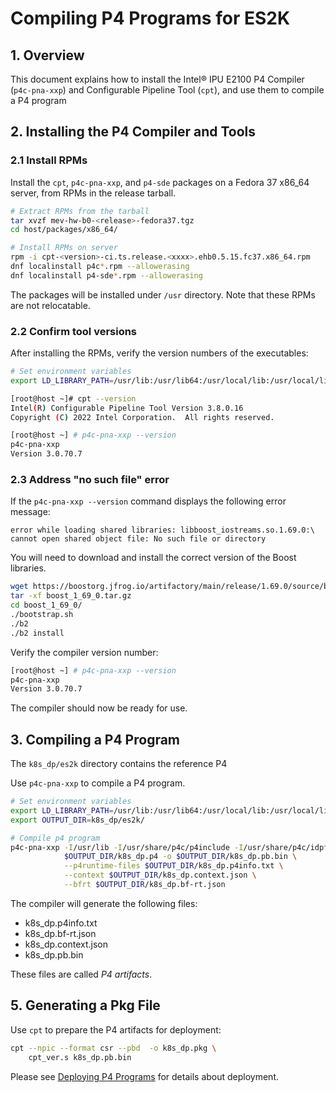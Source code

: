 # Compiling P4 Programs for ES2K

## 1. Overview

This document explains how to install the Intel&reg; IPU E2100 P4 Compiler
(`p4c-pna-xxp`) and Configurable Pipeline Tool (`cpt`), and use
them to compile a P4 program

## 2. Installing the P4 Compiler and Tools

### 2.1 Install RPMs

Install the `cpt`, `p4c-pna-xxp`, and `p4-sde` packages on a Fedora 37 x86_64 server,
from RPMs in the release tarball.

  ```bash
  # Extract RPMs from the tarball
  tar xvzf mev-hw-b0-<release>-fedora37.tgz
  cd host/packages/x86_64/

  # Install RPMs on server
  rpm -i cpt-<version>-ci.ts.release.<xxxx>.ehb0.5.15.fc37.x86_64.rpm
  dnf localinstall p4c*.rpm --allowerasing
  dnf localinstall p4-sde*.rpm --allowerasing
  ```

The packages will be installed under `/usr` directory. Note that these
RPMs are not relocatable.

### 2.2 Confirm tool versions

After installing the RPMs, verify the version numbers of the executables:

```bash
# Set environment variables
export LD_LIBRARY_PATH=/usr/lib:/usr/lib64:/usr/local/lib:/usr/local/lib64:$LD_LIBRARY_PATH

[root@host ~]# cpt --version
Intel(R) Configurable Pipeline Tool Version 3.8.0.16
Copyright (C) 2022 Intel Corporation.  All rights reserved.

[root@host ~] # p4c-pna-xxp --version
p4c-pna-xxp
Version 3.0.70.7
```

### 2.3 Address "no such file" error

If the `p4c-pna-xxp --version` command displays the following error message:

```text
error while loading shared libraries: libboost_iostreams.so.1.69.0:\
cannot open shared object file: No such file or directory
```

You will need to download and install the correct version of the Boost
libraries.

```bash
wget https://boostorg.jfrog.io/artifactory/main/release/1.69.0/source/boost_1_69_0.tar.gz
tar -xf boost_1_69_0.tar.gz
cd boost_1_69_0/
./bootstrap.sh
./b2
./b2 install
```

Verify the compiler version number:

```bash
[root@host ~] # p4c-pna-xxp --version
p4c-pna-xxp
Version 3.0.70.7
```

The compiler should now be ready for use.


## 3. Compiling a P4 Program

The `k8s_dp/es2k` directory contains the reference P4 

Use `p4c-pna-xxp` to compile a P4 program.

```bash
# Set environment variables
export LD_LIBRARY_PATH=/usr/lib:/usr/lib64:/usr/local/lib:/usr/local/lib64:$LD_LIBRARY_PATH
export OUTPUT_DIR=k8s_dp/es2k/

# Compile p4 program
p4c-pna-xxp -I/usr/lib -I/usr/share/p4c/p4include -I/usr/share/p4c/idpf-lib \
            $OUTPUT_DIR/k8s_dp.p4 -o $OUTPUT_DIR/k8s_dp.pb.bin \
            --p4runtime-files $OUTPUT_DIR/k8s_dp.p4info.txt \
            --context $OUTPUT_DIR/k8s_dp.context.json \
            --bfrt $OUTPUT_DIR/k8s_dp.bf-rt.json
```

The compiler will generate the following files:

- k8s_dp.p4info.txt
- k8s_dp.bf-rt.json
- k8s_dp.context.json
- k8s_dp.pb.bin

These files are called _P4 artifacts_.

## 5. Generating a Pkg File

Use `cpt` to prepare the P4 artifacts for deployment:

```bash
cpt --npic --format csr --pbd  -o k8s_dp.pkg \
    cpt_ver.s k8s_dp.pb.bin
```

Please see [Deploying P4 Programs](Setup.md#Deploy-P4-Kubernetes)
for details about deployment.

